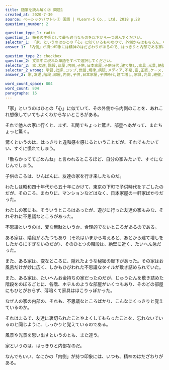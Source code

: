 ```yaml
---
title: 随筆を読み解く② 問題1
created_at: 2020-7-30
source: ベーシックパワトレ② 国語 | ©Learn-S Co., Ltd. 2018 p.28
questions_number: 2

question_type_1: radio
question_1: 筆者の主張として最も適当なものを以下から一つ選んでください。
selector_1: 「家」というのはひとの「心」に似ているものなので、外側からはもちろん、中に入ってみても、他人からはどうにもよくわからないもののようである。,家というのは、はっきりと内部であり、精神のはだざわりがあるので、その家が気に入るかどうかは理屈を超えた心の働きによるところが大きいといえる。,なんであれ、「内側」が持つ印象には精神のはだざわりがあるので、はっきりと内部である家というものは、長く暮らすほど、はだ合いとしてなじんでくるものである。,「内側」が持つ印象には精神のはだざわりがあるので、はっきりと内部である家についても、ひととのつきあいに近いものとして記憶されるのである。
answer_1: 「内側」が持つ印象には精神のはだざわりがあるので、はっきりと内部である家についても、ひととのつきあいに近いものとして記憶されるのである。

question_type_2: checkbox
question_2: 文章中に現れた単語をすべて選択してください。
selector_2: 家,友達,階段,部屋,内側,子供,日本家屋,子供時代,建て増し,家具,光景,絶壁,下町,他人,心,マンション,タイル,東京,違和感,ホテル,一軒家,廊下,金持ち,印象,風景,じゅうたん,風呂,外側,秘密,精神
selector_2_wrong: 学習,批評,コップ,世話,規律,病院,メディア,不足,富,正直,ケース,レビュー,書,春,火事,仲間,活動,所々,行者,二つ,駒,一筋,泣き声,助け,証拠,むやみに,裁判,見下し,上手,国,人物,引越し,コード,努力,方々,潜水,音楽,言い方,負け,程度,位置,壁,およそ,招待,腹,枝,死,形式,ドア,休み,テープ,相談,通り,威力,資格
answer_2: 家,友達,階段,部屋,内側,子供,日本家屋,子供時代,建て増し,家具,光景,絶壁,下町,他人,心,マンション,タイル,東京,違和感,ホテル,一軒家,廊下,金持ち,印象,風景,じゅうたん,風呂,外側,秘密,精神

word_count_space: 804
word_count: 804
paragraphs: 16
---
```



「家」というのはひとの「心」に似ていて、その外側から内側のことを、あれこれ想像していてもよくわからないところがある。

それで他人の家に行くと、まず、玄関でちょっと驚き、部星へあがって、またちょっと驚く。

驚くというのは、はっきりと違和感を感じるということだが、それでもたいてい、すぐに慣れてしまう。

「散らかっててごめんね」と言われるところほど、自分の家みたいで、すぐになじんでしまう。

子供のころは、ひんぱんに、友達の家を行き来したものだ。

わたしは昭和四十年代から五十年にかけて、東京の下町で子供時代をすごしたのだが、そのころ、まわりに、マンションなどはなく、日本家屋の一軒家ばかりだった。

わたしの家にも、そういうところはあったが、遊びに行った友達の家もみな、それぞれに不思議なところがあった。

不思議というのは、変な無駄というか、合理的でないところがあるのである。

ある家は、階段がふたつもあり（それはいまから考えると、あとから建て増しをしたからにすぎないのだが）、そのひとつの階段は、絶壁に近く、たいへん急だった。

また、ある家は、変なところに、隠れたような秘密の廊下があった。その家はお風呂だけが妙に広く、しかもひびわれた不思議なタイルが敷き詰められていた。

また、ある家は、たいへんお金持ちの家だったのだが、じゅうたんを敷き詰めた階段をのぼるごとに、各階、ホテルのような部屋がいくつもあり、そのどの部屋にもひとがおらず、薄暗くて家具はほこりっぽかった。

なぜ人の家の内部の、それも、不思議なところばかり、こんなにくっきりと覚えているのか。

それはまるで、友達に裏切られたことやよくしてもらったことを、忘れないでいるのと同じように、しっかりと覚えているのである。

風景や光景を思い出すというのとも、また違う。

家というのは、はっきりと内部なのだ。

なんでもいい、なにかの「内側」が持つ印象には、いつも、精神のはだざわりがある。